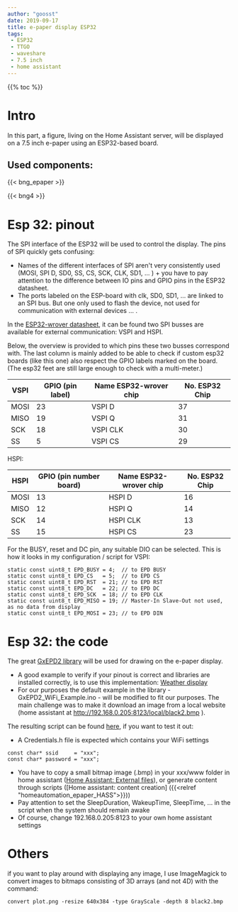 ```yaml
---
author: "goosst"
date: 2019-09-17
title: e-paper display ESP32
tags:
 - ESP32
 - TTGO
 - waveshare
 - 7.5 inch
 - home assistant
---
```


{{% toc %}}

# Intro
In this part, a figure, living on the Home Assistant server, will be displayed on a 7.5 inch e-paper using an ESP32-based board.

## Used components:
{{< bng_epaper >}}

{{< bng4 >}}

# Esp 32: pinout

The SPI interface of the ESP32 will be used to control the display.
The pins of SPI quickly gets confusing:

- Names of the different interfaces of SPI aren't very consistently used (MOSI, SPI D, SD0, SS, CS, SCK, CLK, SD1, ... ) + you have to pay attention to the difference between IO pins and GPIO pins in the ESP32 datasheet.
- The ports labeled on the ESP-board with clk, SD0, SD1, ... are linked to an SPI bus. But one only used to flash the device, not used for communication with external devices ... .


In the [ESP32-wrover datasheet](https://www.espressif.com/sites/default/files/documentation/esp32-wrover_datasheet_en.pdf), it can be found two SPI busses are available for external communication: VSPI and HSPI.

Below, the overview is provided to which pins these two busses correspond with. The last column is mainly added to be able to check if custom esp32 boards (like this one) also respect the GPIO labels marked on the board. (The esp32 feet are still large enough to check with a multi-meter.)

| VSPI  | GPIO   (pin label) | Name ESP32-wrover chip | No.  ESP32 Chip |
|-------|---------------------------|-------------------------------|-----------------|
| MOSI | 23 | VSPI D | 37 |
| MISO | 19 | VSPI Q | 31 |
| SCK | 18 | VSPI CLK | 30 |
| SS | 5 | VSPI CS | 29 |


HSPI:

| HSPI | GPIO   (pin number board) | Name ESP32-wrover chip | No.  ESP32 Chip |
|------|---------------------------|-------------------------------|-----------------|
| MOSI | 13 | HSPI D | 16 |
| MISO | 12 | HSPI Q | 14 |
| SCK | 14 | HSPI CLK | 13 |
| SS | 15 | HSPI CS | 23 |

For the BUSY, reset and DC pin, any suitable DIO can be selected. This is how it looks in my configuration / script for VSPI:

```
static const uint8_t EPD_BUSY = 4;  // to EPD BUSY
static const uint8_t EPD_CS   = 5;  // to EPD CS
static const uint8_t EPD_RST  = 21; // to EPD RST
static const uint8_t EPD_DC   = 22; // to EPD DC
static const uint8_t EPD_SCK  = 18; // to EPD CLK
static const uint8_t EPD_MISO = 19; // Master-In Slave-Out not used, as no data from display
static const uint8_t EPD_MOSI = 23; // to EPD DIN
```


# Esp 32: the code

The great [GxEPD2 library](https://github.com/ZinggJM/GxEPD2) will be used for drawing on the e-paper display.

- A good example to verify if your pinout is correct and libraries are installed correctly, is to use this implementation: [Weather display](https://github.com/G6EJD/ESP32-e-Paper-Weather-Display)
- For our purposes the default example in the library - GxEPD2_WiFi_Example.ino - will be modified to fit our purposes.
The main challenge was to make it download an image from a local website (home assistant at http://192.168.0.205:8123/local/black2.bmp ).


The resulting script can be found [here](https://github.com/goosst/HomeAutomation/blob/master/esp32_epaper/), if you want to test it out:


- A Credentials.h file is expected which contains your WiFi settings
```
const char* ssid     = "xxx";
const char* password = "xxx";
```
- You have to copy a small bitmap image (.bmp) in your xxx/www folder in home assistant ([Home Assistant: External files](https://www.home-assistant.io/components/http/#hosting-files)), or generate content through scripts ([Home assistant: content creation] ({{<relref "homeautomation_epaper_HASS">}}))
- Pay attention to set the SleepDuration, WakeupTime, SleepTime, ... in the script when the system should remain awake
- Of course, change 192.168.0.205:8123 to your own home assistant settings

# Others

if you want to play around with displaying any image, I use ImageMagick to convert images to bitmaps consisting of 3D arrays (and not 4D) with the command:
```
convert plot.png -resize 640x384 -type GrayScale -depth 8 black2.bmp
```

